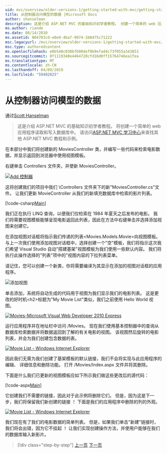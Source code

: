 ```yaml
---
uid: mvc/overview/older-versions-1/getting-started-with-mvc/getting-started-with-mvc-part5
title: 从控制器访问模型的数据 |Microsoft Docs
author: shanselman
description: 这是介绍 ASP.NET MVC 的基础知识初学者教程。 创建一个简单的 web 应用程序读取和写入数据库中。
ms.author: riande
ms.date: 08/14/2010
ms.assetid: 004703cd-e0e9-4ba7-9974-1b0475c71222
msc.legacyurl: /mvc/overview/older-versions-1/getting-started-with-mvc/getting-started-with-mvc-part5
msc.type: authoredcontent
ms.openlocfilehash: e0b540c030bf600def9b9efad4c73f055a343851
ms.sourcegitcommit: 0f1119340e4464720cfd16d0ff15764746ea1fea
ms.translationtype: MT
ms.contentlocale: zh-CN
ms.lasthandoff: 04/09/2019
ms.locfileid: "59402825"
---
```

# <a name="accessing-your-models-data-from-a-controller"></a>从控制器访问模型的数据

通过[Scott Hanselman](https://github.com/shanselman)

> 这是介绍 ASP.NET MVC 的基础知识初学者教程。 将创建一个简单的 web 应用程序读取和写入数据库中。 请访问[ASP.NET MVC 学习中心](../../../index.md)来查找其他 ASP.NET MVC 教程和示例。


在本部分中我们将创建新的 MoviesController 类，并编写一些代码来检索电影数据，并显示返回到浏览器中使用视图模板。

右键单击 Controllers 文件夹，并使新 MoviesController。

[![Add 控制器](getting-started-with-mvc-part5/_static/image2.png)](getting-started-with-mvc-part5/_static/image1.png)

这将创建我们的项目中我们 \Controllers 文件夹下的新"MoviesController.cs"文件。 让我们更新 MovieController 从我们的新填充数据库中检索的影片列表。

[!code-csharp[Main](getting-started-with-mvc-part5/samples/sample1.cs)]

我们正在执行 LINQ 查询，以便我们仅检索在 1984 年夏天之后发布的电影。 我们将需要视图模板能够呈现电影返回此列表，因此在方法中右键单击并选择添加视图来创建它。

在添加视图对话框将指示我们传递的列表&lt;Movies.Models.Movie&gt;向视图模板。 与上一次我们使用添加视图对话框中，选择创建一个"空"模板，我们将指示这次我们希望 Visual Studio 自动"搭建基架"视图模板为我们使用一些默认内容。 我们将执行此操作选择的"列表"项中的"视图内容的下拉列表菜单。

请记住，您可以创建一个新类，你将需要编译为其显示在添加的视图对话框的应用程序。

![添加视图](getting-started-with-mvc-part5/_static/image3.png)

单击添加，系统将自动生成的代码用于视图为我们显示我们的电影列表。 这是更改的好时机&lt;h2&gt;标题为"My Movie List"类似，我们之前使用 Hello World 视图。

[![Movies-Microsoft Visual Web Developer 2010 Express](getting-started-with-mvc-part5/_static/image5.png)](getting-started-with-mvc-part5/_static/image4.png)

运行应用程序并在地址栏中访问 /Movies。 现在我们使用基本控制器中的查询从数据库检索数据并将数据返回到了解的有关电影的视图。 该视图然后旋转的电影列表，并会为我们创建包含数据的表。

[![Movie List - Windows Internet Explorer](getting-started-with-mvc-part5/_static/image7.png)](getting-started-with-mvc-part5/_static/image6.png)

因此我们无需为我们创建了基架模板的默认链接，我们不会将实现与此应用程序的编辑、 详细信息和删除功能。 打开 /Movies/Index.aspx 文件并将其删除。

下面是什么我们已更新的视图模板应如下所示我们做这些更改后的源代码：

[!code-aspx[Main](getting-started-with-mvc-part5/samples/sample2.aspx)]

它创建我们不需要的链接，因此对于此示例将删除它们。 但是，因为这是下一步，我们将保留我们新创建的链接 ！ 下面是我们的应用程序中删除的列的外观。

[![Movie List - Windows Internet Explorer](getting-started-with-mvc-part5/_static/image9.png)](getting-started-with-mvc-part5/_static/image8.png)

我们现在有了我们的电影数据的简单列表。 但是，如果我们单击"新建"链接时，我们将会出错，因为它不挂起 ！ 让我们实现创建操作方法，并使用户能够在我们的数据库输入新影片。

> [!div class="step-by-step"]
> [上一页](getting-started-with-mvc-part4.md)
> [下一页](getting-started-with-mvc-part6.md)
